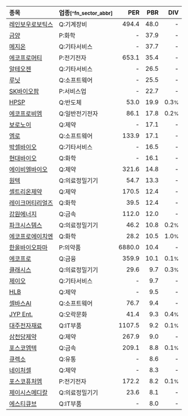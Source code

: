 | **종목** | **업종**<small>[^fn_sector_abbr]</small> | **PER** | **PBR** | **DIV** |
| :--- | :--- | --: | --: | --: |
| [레인보우로보틱스](/277810/) | Q:기계장비 | 494.4 | 48.0 | - |
| [금양](/001570/) | P:화학 | - | 37.9 | - |
| [메지온](/140410/) | Q:기타서비스 | - | 37.7 | - |
| [에코프로머티](/450080/) | P:전기전자 | 653.1 | 35.4 | - |
| [알테오젠](/196170/) | Q:기타서비스 | - | 26.5 | - |
| [루닛](/328130/) | Q:소프트웨어 | - | 25.5 | - |
| [SK바이오팜](/326030/) | P:서비스업 | - | 22.7 | - |
| [HPSP](/403870/) | Q:반도체 | 53.0 | 19.9 | 0.3<small>%</small> |
| [에코프로비엠](/247540/) | Q:일반전기전자 | 86.1 | 17.8 | 0.2<small>%</small> |
| [보로노이](/310210/) | Q:제약 | - | 17.1 | - |
| [엠로](/058970/) | Q:소프트웨어 | 133.9 | 17.1 | - |
| [박셀바이오](/323990/) | Q:기타서비스 | - | 16.5 | - |
| [현대바이오](/048410/) | Q:화학 | - | 16.1 | - |
| [에이비엘바이오](/298380/) | Q:제약 | 321.6 | 14.8 | - |
| [원텍](/336570/) | Q:의료정밀기기 | 54.7 | 13.3 | - |
| [셀트리온제약](/068760/) | Q:제약 | 170.5 | 12.4 | - |
| [레이크머티리얼즈](/281740/) | Q:화학 | 39.5 | 12.4 | - |
| [강원에너지](/114190/) | Q:금속 | 112.0 | 12.0 | - |
| [파크시스템스](/140860/) | Q:의료정밀기기 | 46.2 | 10.8 | 0.2<small>%</small> |
| [에코프로에이치엔](/383310/) | Q:화학 | 28.2 | 10.5 | 1.0<small>%</small> |
| [한올바이오파마](/009420/) | P:의약품 | 6880.0 | 10.4 | - |
| [에코프로](/086520/) | Q:금융 | 359.9 | 10.1 | 0.1<small>%</small> |
| [클래시스](/214150/) | Q:의료정밀기기 | 29.6 | 9.7 | 0.3<small>%</small> |
| [제이오](/418550/) | Q:기타서비스 | - | 9.7 | - |
| [HLB](/028300/) | Q:제약 | - | 9.5 | - |
| [셀바스AI](/108860/) | Q:소프트웨어 | 76.7 | 9.4 | - |
| [JYP Ent.](/035900/) | Q:오락문화 | 41.4 | 9.3 | 0.4<small>%</small> |
| [대주전자재료](/078600/) | Q:IT부품 | 1107.5 | 9.2 | 0.1<small>%</small> |
| [삼천당제약](/000250/) | Q:제약 | 267.9 | 9.0 | - |
| [포스코엠텍](/009520/) | Q:금속 | 209.1 | 8.8 | 0.1<small>%</small> |
| [큐렉소](/060280/) | Q:유통 | - | 8.6 | - |
| [네이처셀](/007390/) | Q:제약 | - | 8.3 | - |
| [포스코퓨처엠](/003670/) | P:전기전자 | 172.2 | 8.2 | 0.1<small>%</small> |
| [제이시스메디칼](/287410/) | Q:의료정밀기기 | 23.6 | 8.1 | - |
| [에스티큐브](/052020/) | Q:IT부품 | - | 8.0 | - |